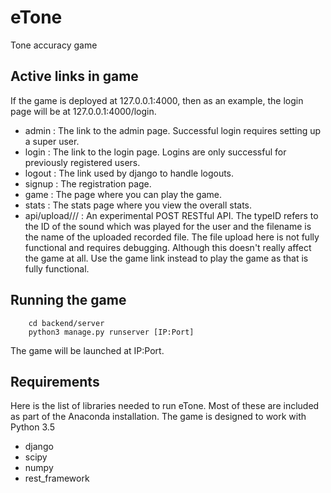 # eTone
Tone accuracy game

## Active links in game

If the game is deployed at 127.0.0.1:4000, then as an example, the login page will be at 127.0.0.1:4000/login.

+ admin : The link to the admin page. Successful login requires setting up a super user.
+ login : The link to the login page. Logins are only successful for previously registered users.
+ logout : The link used by django to handle logouts.
+ signup : The registration page.
+ game : The page where you can play the game.
+ stats : The stats page where you view the overall stats.
+ api/upload/<typeID>/<filename>/ : An experimental POST RESTful API. The typeID refers to the ID of the sound which was played for the user and the filename is the name of the uploaded recorded file. The file upload here is not fully functional and requires debugging. Although this doesn't really affect the game at all. Use the game link instead to play the game as that is fully functional.

## Running the game

```
    cd backend/server
    python3 manage.py runserver [IP:Port]
```

The game will be launched at IP:Port.

## Requirements

Here is the list of libraries needed to run eTone. Most of these are included as part of the Anaconda installation.
The game is designed to work with Python 3.5

+ django
+ scipy
+ numpy
+ rest_framework